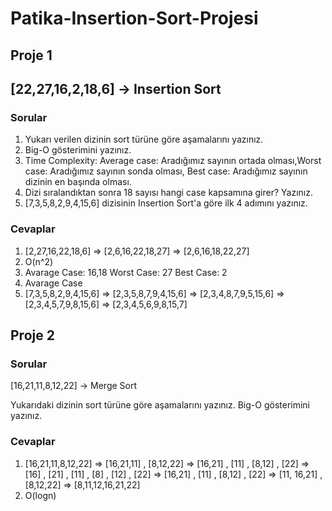 # Patika-Insertion-Sort-Projesi
## Proje 1

## [22,27,16,2,18,6] -> Insertion Sort

### Sorular
1. Yukarı verilen dizinin sort türüne göre aşamalarını yazınız.
2. Big-O gösterimini yazınız.
3. Time Complexity: Average case: Aradığımız sayının ortada olması,Worst case: Aradığımız sayının sonda olması, Best case: Aradığımız sayının dizinin en başında olması.
4. Dizi sıralandıktan sonra 18 sayısı hangi case kapsamına girer? Yazınız.
5. [7,3,5,8,2,9,4,15,6] dizisinin Insertion Sort'a göre ilk 4 adımını yazınız.

### Cevaplar
1. [2,27,16,22,18,6] => [2,6,16,22,18,27] => [2,6,16,18,22,27]
2. O(n^2)
3. Avarage Case: 16,18 Worst Case: 27 Best Case: 2
4. Avarage Case
5. [7,3,5,8,2,9,4,15,6] => [2,3,5,8,7,9,4,15,6] => [2,3,4,8,7,9,5,15,6] => [2,3,4,5,7,9,8,15,6] => [2,3,4,5,6,9,8,15,7] 

## Proje 2
### Sorular
[16,21,11,8,12,22] -> Merge Sort

Yukarıdaki dizinin sort türüne göre aşamalarını yazınız.
Big-O gösterimini yazınız.

### Cevaplar
1. [16,21,11,8,12,22] => [16,21,11] , [8,12,22] => [16,21] , [11] , [8,12] , [22] => [16] , [21] , [11] , [8] , [12] , [22] => [16,21] , [11] , [8,12] , [22] => [11, 16,21] , [8,12,22] => [8,11,12,16,21,22] 
2. O(logn)
